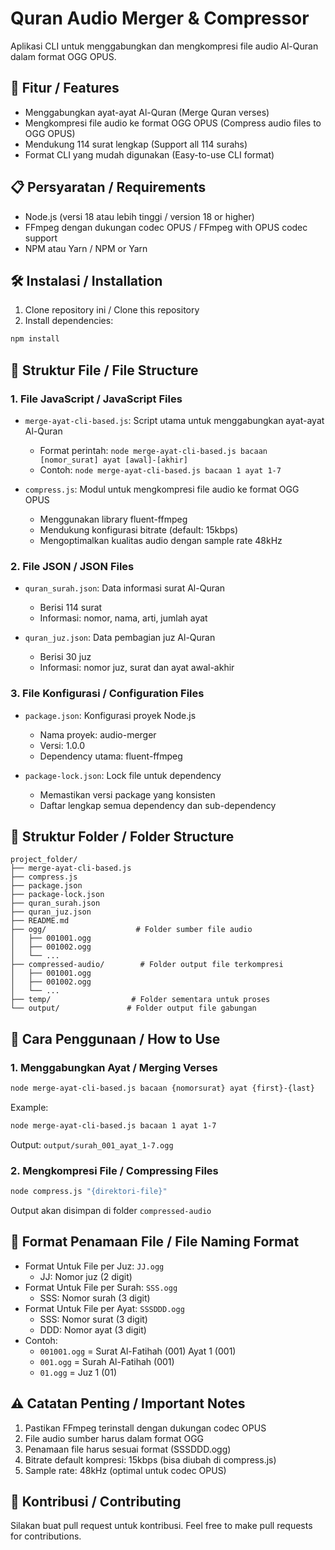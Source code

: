 # Quran Audio Merger & Compressor

Aplikasi CLI untuk menggabungkan dan mengkompresi file audio Al-Quran dalam format OGG OPUS.

## 🌟 Fitur / Features

- Menggabungkan ayat-ayat Al-Quran (Merge Quran verses)
- Mengkompresi file audio ke format OGG OPUS (Compress audio files to OGG OPUS)
- Mendukung 114 surat lengkap (Support all 114 surahs)
- Format CLI yang mudah digunakan (Easy-to-use CLI format)

## 📋 Persyaratan / Requirements

- Node.js (versi 18 atau lebih tinggi / version 18 or higher)
- FFmpeg dengan dukungan codec OPUS / FFmpeg with OPUS codec support
- NPM atau Yarn / NPM or Yarn

## 🛠️ Instalasi / Installation

1. Clone repository ini / Clone this repository
2. Install dependencies:
```bash
npm install
```

## 📁 Struktur File / File Structure

### 1. File JavaScript / JavaScript Files

- `merge-ayat-cli-based.js`: Script utama untuk menggabungkan ayat-ayat Al-Quran
  - Format perintah: `node merge-ayat-cli-based.js bacaan [nomor_surat] ayat [awal]-[akhir]`
  - Contoh: `node merge-ayat-cli-based.js bacaan 1 ayat 1-7`

- `compress.js`: Modul untuk mengkompresi file audio ke format OGG OPUS
  - Menggunakan library fluent-ffmpeg
  - Mendukung konfigurasi bitrate (default: 15kbps)
  - Mengoptimalkan kualitas audio dengan sample rate 48kHz

### 2. File JSON / JSON Files

- `quran_surah.json`: Data informasi surat Al-Quran
  - Berisi 114 surat
  - Informasi: nomor, nama, arti, jumlah ayat

- `quran_juz.json`: Data pembagian juz Al-Quran
  - Berisi 30 juz
  - Informasi: nomor juz, surat dan ayat awal-akhir

### 3. File Konfigurasi / Configuration Files

- `package.json`: Konfigurasi proyek Node.js
  - Nama proyek: audio-merger
  - Versi: 1.0.0
  - Dependency utama: fluent-ffmpeg

- `package-lock.json`: Lock file untuk dependency
  - Memastikan versi package yang konsisten
  - Daftar lengkap semua dependency dan sub-dependency

## 📂 Struktur Folder / Folder Structure

```
project_folder/
├── merge-ayat-cli-based.js
├── compress.js
├── package.json
├── package-lock.json
├── quran_surah.json
├── quran_juz.json
├── README.md
├── ogg/                    # Folder sumber file audio
│   ├── 001001.ogg
│   ├── 001002.ogg
│   └── ...
├── compressed-audio/        # Folder output file terkompresi
│   ├── 001001.ogg
│   ├── 001002.ogg
│   └── ...
├── temp/                  # Folder sementara untuk proses
└── output/               # Folder output file gabungan
```

## 🎯 Cara Penggunaan / How to Use

### 1. Menggabungkan Ayat / Merging Verses

```bash
node merge-ayat-cli-based.js bacaan {nomorsurat} ayat {first}-{last}
```
Example:
```bash
node merge-ayat-cli-based.js bacaan 1 ayat 1-7
```
Output: `output/surah_001_ayat_1-7.ogg`

### 2. Mengkompresi File / Compressing Files

```bash
node compress.js "{direktori-file}"
```
Output akan disimpan di folder `compressed-audio`

## 📝 Format Penamaan File / File Naming Format

- Format Untuk File per Juz: `JJ.ogg`
  - JJ: Nomor juz (2 digit)
- Format Untuk File per Surah: `SSS.ogg`
  - SSS: Nomor surah (3 digit)
- Format Untuk File per Ayat: `SSSDDD.ogg`
  - SSS: Nomor surat (3 digit)
  - DDD: Nomor ayat (3 digit)
- Contoh:
  - `001001.ogg` = Surat Al-Fatihah (001) Ayat 1 (001)
  - `001.ogg` = Surah Al-Fatihah (001)
  - `01.ogg` = Juz 1 (01)

## ⚠️ Catatan Penting / Important Notes

1. Pastikan FFmpeg terinstall dengan dukungan codec OPUS
2. File audio sumber harus dalam format OGG
3. Penamaan file harus sesuai format (SSSDDD.ogg)
4. Bitrate default kompresi: 15kbps (bisa diubah di compress.js)
5. Sample rate: 48kHz (optimal untuk codec OPUS)

## 🤝 Kontribusi / Contributing

Silakan buat pull request untuk kontribusi.
Feel free to make pull requests for contributions.
